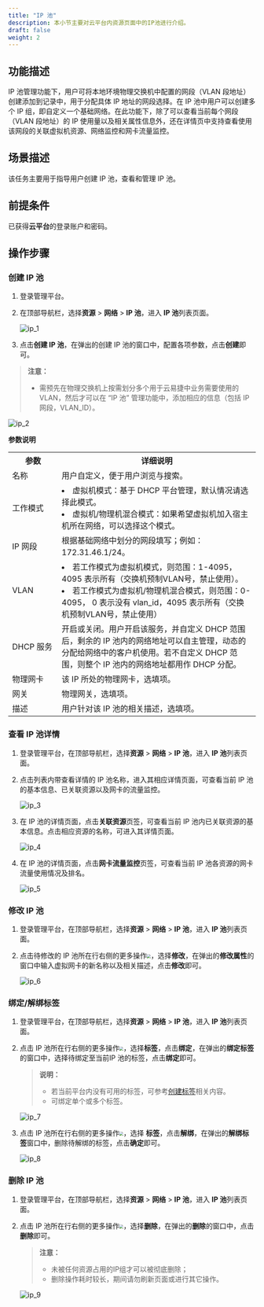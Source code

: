 ```yaml
---
title: "IP 池"
description: 本小节主要对云平台内资源页面中的IP池进行介绍。
draft: false
weight: 2
---
```


## 功能描述

IP 池管理功能下，用户可将本地环境物理交换机中配置的网段（VLAN 段地址）创建添加到记录中，用于分配具体 IP 地址的网段选择。在 IP 池中用户可以创建多个 IP 组，即自定义一个基础网络。在此功能下，除了可以查看当前每个网段（VLAN 段地址）的 IP 使用量以及相关属性信息外，还在详情页中支持查看使用该网段的关联虚拟机资源、网络监控和网卡流量监控。


## 场景描述

该任务主要用于指导用户创建 IP 池，查看和管理 IP 池。

## 前提条件

已获得**云平台**的登录账户和密码。

## 操作步骤

### 创建 IP 池

1. 登录管理平台。

2. 在顶部导航栏，选择**资源** > **网络** > **IP 池**，进入 **IP 池**列表页面。
   
   ![ip_1](../../_images/ip_1.png)

3. 点击**创建 IP 池**，在弹出的创建 IP 池的窗口中，配置各项参数，点击**创建**即可。

  > **注意：**
  > 
  > - 需预先在物理交换机上按需划分多个用于云易捷中业务需要使用的VLAN，然后才可以在 “IP 池” 管理功能中，添加相应的信息（包括 IP 网段，VLAN_ID）。

   ![ip_2](../../_images/ip_2.png)

**参数说明**

  <table>
  <tr>
     <th style="width:20%">参数</th> 
     <th style="width:80%">详细说明</th>
  </tr>
  <tr>
     <td> 名称 </td>
     <td>用户自定义，便于用户浏览与搜索。</td>
  </tr>
  <tr>
     <td> 工作模式 </td>
     <td>
     <li>虚拟机模式：基于 DHCP 平台管理，默认情况请选择此模式。</li>
     <li>虚拟机/物理机混合模式：如果希望虚拟机加入宿主机所在网络，可以选择这个模式。
     </td>
  </tr>
  <tr>
     <td> IP 网段 </td>
     <td>根据基础网络中划分的网段填写；例如：172.31.46.1/24。</td>
  </tr>
  <tr>
     <td> VLAN </td>
     <td>
     <li>若工作模式为虚拟机模式，则范围：1-4095，4095 表示所有（交换机预制VLAN号，禁止使用）。</li>
     <li>若工作模式为虚拟机/物理机混合模式，则范围：0-4095， 0 表示没有 vlan_id，4095 表示所有（交换机预制VLAN号，禁止使用）
     </td>
  </tr>
  <tr>
     <td> DHCP 服务 </td>
     <td>开启或关闭。用户开启该服务，并自定义 DHCP 范围后，剩余的 IP 池内的网络地址可以自主管理，动态的分配给网络中的客户机使用。若不自定义 DHCP 范围，则整个 IP 池内的网络地址都用作 DHCP 分配。</td>
  </tr>
  <tr>
     <td> 物理网卡 </td>
     <td>该 IP 所处的物理网卡，选填项。</td>
  </tr>
  <tr>
     <td> 网关 </td>
     <td>物理网关，选填项。</td>
  </tr>
  <tr>
     <td> 描述 </td>
     <td>用户针对该 IP 池的相关描述，选填项。</td>
  </tr>
  </table>

### 查看 IP 池详情

1. 登录管理平台，在顶部导航栏，选择**资源** > **网络** > **IP 池**，进入 **IP 池**列表页面。
   
2. 点击列表内带查看详情的 IP 池名称，进入其相应详情页面，可查看当前 IP 池的基本信息、已关联资源以及网卡的流量监控。

   ![ip_3](../../_images/ip_3.png)

3. 在 IP 池的详情页面，点击**关联资源**页签，可查看当前 IP 池内已关联资源的基本信息。点击相应资源的名称，可进入其详情页面。

   ![ip_4](../../_images/ip_4.png)

4. 在 IP 池的详情页面，点击**网卡流量监控**页签，可查看当前 IP 池各资源的网卡流量使用情况及排名。

   ![ip_5](../../_images/ip_5.png)

### 修改 IP 池

1. 登录管理平台，在顶部导航栏，选择**资源** > **网络** > **IP 池**，进入 **IP 池**列表页面。

2. 点击待修改的 IP 池所在行右侧的更多操作<img src="../../_images/more_operation.png" style="zoom:50%;" />，选择**修改**，在弹出的**修改属性**的窗口中输入虚拟网卡的新名称以及相关描述，点击**修改**即可。

   ![ip_6](../../_images/ip_6.png)

### 绑定/解绑标签

1. 登录管理平台，在顶部导航栏，选择**资源** > **网络** > **IP 池**，进入 **IP 池**列表页面。


2. 点击 IP 池所在行右侧的更多操作<img src="../../_images/more_operation.png" style="zoom:50%;" />，选择**标签**，点击**绑定**，在弹出的**绑定标签**的窗口中，选择待绑定至当前IP 池的标签，点击**绑定**即可。

   > **说明：**
   >
   > - 若当前平台内没有可用的标签，可参考[创建标签](/ops_tool/label/create_label)相关内容。
   > - 可绑定单个或多个标签。

   ![ip_7](../../_images/ip_7.png)

3. 点击 IP 池所在行右侧的更多操作<img src="../../../_images/more_operation.png" style="zoom:50%;" />，选择 **标签**，点击**解绑**，在弹出的**解绑标签**窗口中，删除待解绑的标签，点击**确定**即可。

   ![ip_8](../../_images/ip_8.png)

### 删除 IP 池

1. 登录管理平台，在顶部导航栏，选择**资源** > **网络** > **IP 池**，进入  **IP 池**列表页面。


2. 点击 IP 池所在行右侧的更多操作<img src="../../_images/more_operation.png" style="zoom:50%;" />，选择**删除**，在弹出的**删除**的窗口中，点击**删除**即可。

   > **注意：**
   > 
   > - 未被任何资源占用的IP组才可以被彻底删除；
   > - 删除操作耗时较长，期间请勿刷新页面或进行其它操作。

   ![ip_9](../../_images/ip_9.png)